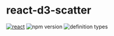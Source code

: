 # react-d3-scatter

[![react](https://img.shields.io/badge/built%20with-react-61dafb.svg)](https://reactjs.org/)
![npm version](https://img.shields.io/npm/v/react-d3-scatter.svg?style=flat) ![definition types](https://img.shields.io/npm/types/react-d3-scatter.svg)

